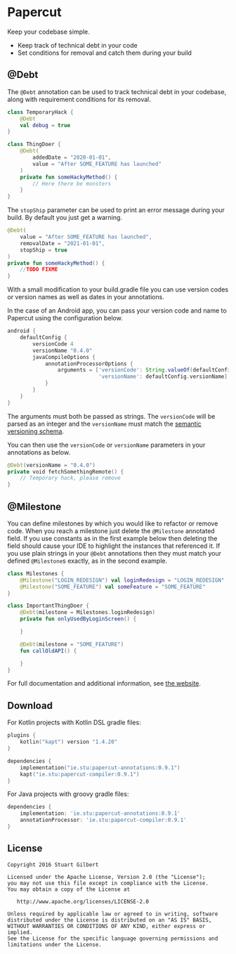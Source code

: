 Papercut
========

Keep your codebase simple.

  * Keep track of technical debt in your code
  * Set conditions for removal and catch them during your build

@Debt
-----------

The `@Debt` annotation can be used to track technical debt in your codebase, along with requirement conditions for its removal.

```kotlin
class TemporaryHack {
    @Debt
    val debug = true
}
```

```kotlin
class ThingDoer {
    @Debt(
        addedDate = "2020-01-01",
        value = "After SOME_FEATURE has launched"
    )
    private fun someHackyMethod() {
		// Here there be monsters
    }
}
```

The `stopShip` parameter can be used to print an error message during your build. By default you just get a warning.

```kotlin
@Debt(
    value = "After SOME_FEATURE has launched",
    removalDate = "2021-01-01",
    stopShip = true
)
private fun someHackyMethod() {
    //TODO FIXME
}
```

With a small modification to your build.gradle file you can use version codes or version names as well as dates in your annotations.

In the case of an Android app, you can pass your version code and name to Papercut using the configuration below.

```groovy
android {
    defaultConfig {
        versionCode 4
        versionName "0.4.0"
        javaCompileOptions {
            annotationProcessorOptions {
                arguments = ['versionCode': String.valueOf(defaultConfig.versionCode),
                             'versionName': defaultConfig.versionName]
            }
        }
    }
}
```

The arguments must both be passed as strings. The `versionCode` will be parsed as an integer and the `versionName` must match the [semantic versioning schema][2].

You can then use the `versionCode` or `versionName` parameters in your annotations as below.

```kotlin
@Debt(versionName = "0.4.0")
private void fetchSomethingRemote() {
    // Temporary hack, please remove
}
```

@Milestone
----------

You can define milestones by which you would like to refactor or remove code. When you reach a milestone just delete
the `@Milestone` annotated field. If you use constants as in the first example below then deleting the field
should cause your IDE to highlight the instances that referenced it. If you use plain strings in your `@Debt`
annotations then they must match your defined `@Milestone`s exactly, as in the second example.

```kotlin
class Milestones {
    @Milestone("LOGIN_REDESIGN") val loginRedesign = "LOGIN_REDESIGN"
    @Milestone("SOME_FEATURE") val someFeature = "SOME_FEATURE"
}

class ImportantThingDoer {
    @Debt(milestone = Milestones.loginRedesign)
    private fun onlyUsedByLoginScreen() {

    }

    @Debt(milestone = "SOME_FEATURE")
    fun callOldAPI() {

    }
}
```

For full documentation and additional information, see [the website][1].

Download
--------
For Kotlin projects with Kotlin DSL gradle files:

```kotlin
plugins {
    kotlin("kapt") version "1.4.20"
}

dependencies {
    implementation("ie.stu:papercut-annotations:0.9.1")
    kapt("ie.stu:papercut-compiler:0.9.1")
}
```

For Java projects with groovy gradle files:
```groovy
dependencies {
    implementation: 'ie.stu:papercut-annotations:0.9.1'
    annotationProcessor: 'ie.stu:papercut-compiler:0.9.1'
}
```

License
-------

    Copyright 2016 Stuart Gilbert

    Licensed under the Apache License, Version 2.0 (the "License");
    you may not use this file except in compliance with the License.
    You may obtain a copy of the License at

       http://www.apache.org/licenses/LICENSE-2.0

    Unless required by applicable law or agreed to in writing, software
    distributed under the License is distributed on an "AS IS" BASIS,
    WITHOUT WARRANTIES OR CONDITIONS OF ANY KIND, either express or implied.
    See the License for the specific language governing permissions and
    limitations under the License.

[1]: http://stuie.github.com/papercut/
[2]: http://semver.org
